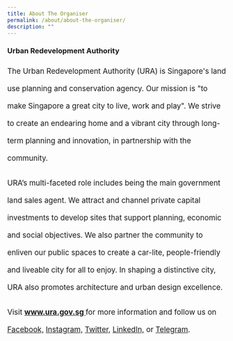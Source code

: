```yaml
---
title: About The Organiser
permalink: /about/about-the-organiser/
description: ""
---
```

### Urban Redevelopment Authority 

<p style="font-size:17px; line-height:40px">The Urban Redevelopment Authority (URA) is Singapore's land use planning and conservation agency. Our mission is "to make Singapore a great city to live, work and play". We strive to create an endearing home and a vibrant city through long-term planning and innovation, in partnership with the community.</p>

<p style="font-size:17px; line-height:40px">URA’s multi-faceted role includes being the main government land sales agent. We attract and channel private capital investments to develop sites that support planning, economic and social objectives. We also partner the community to enliven our public spaces to create a car-lite, people-friendly and liveable city for all to enjoy. In shaping a distinctive city, URA also promotes architecture and urban design excellence.</p>

<p style="font-size:17px; line-height:40px">Visit <b><a href="https://www.ura.gov.sg/"> www.ura.gov.sg </a></b> for more information and follow us on <a href="https://www.facebook.com/URASingapore">Facebook,</a> <a href="https://www.instagram.com/urasingapore/">Instagram,</a> <a href="https://twitter.com/urasg">Twitter,</a> <a href="https://www.linkedin.com/company/urasingapore/">LinkedIn,</a> or <a href="https://t.me/urasingapore">Telegram</a>.</p>